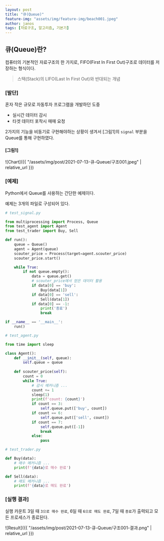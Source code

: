```yaml
---
layout: post
title: "큐(Queue)"
feature-img: "assets/img/feature-img/beach001.jpeg"
author: janos
tags: [자료구조, 알고리즘, 기본기]
---
```


## 큐(Queue)란?

컴퓨터의 기본적인 자료구조의 한 가지로, FIFO(First In First Out)구조로 데이터를 저장하는 형식이다.

> 스택(Stack)의 LIFO(Last In First Out)와 반대되는 개념

### [발단]

혼자 작은 규모로 자동투자 프로그램을 개발하던 도중

- 실시간 데이터 감시
- 타겟 데이터 포착시 매매 요청

2가지의 기능을 비동기로 구현해야하는 상황이 생겨서 [그림1]의 `signal` 부분을 Queue를 통해 구현하였다.

#### [그림1]
![Chart]({{ "/assets/img/post/2021-07-13-큐-Queue/구조001.jpeg" | relative_url }})

### [예제]

Python에서 Queue를 사용하는 간단한 예제이다.

예제는 3개의 파일로 구성되어 있다.

```python
# test_signal.py

from multiprocessing import Process, Queue
from test_agent import Agent
from test_trader import Buy, Sell

def run():
    queue = Queue()
    agent = Agent(queue)
    scouter_price = Process(target=agent.scouter_price)
    scouter_price.start()

    while True:
        if not queue.empty():
            data = queue.get()
            # scouter_price에서 얻은 데이터 활용
            if data[0] == 'buy':
                Buy(data[1])
            if data[0] == 'sell':
                Sell(data[1])
            if data[0] == -1:
                print('종료')
                break

if __name__ == '__main__':
    run()
```

```python
# test_agent.py

from time import sleep

class Agent():
    def __init__(self, queue):
        self.queue = queue
        
    def scouter_price(self):
        count = 0
        while True:
            # 감시 메커니즘 ...
            count += 1
            sleep(1)
            print(f'count: {count}')
            if count == 3:
                self.queue.put(['buy', count])
            if count == 6:
                self.queue.put(['sell', count])
            if count == 7:
                self.queue.put([-1])
                break
            else:
                pass
```

```python
# test_trader.py

def Buy(data):
	# 매수 메커니즘 ...
	print(f'{data}로 매수 완료')

def Sell(data):
	# 매도 메커니즘 ...
	print(f'{data}로 매도 완료')
```

### [실행 결과]

실행 카운트 3일 때 `3으로 매수 완료`, 6일 때 `6으로 매도 완료`, 7일 때 `종료`가 출력되고 모든 프로세스가 종료된다.

![Result]({{ "/assets/img/post/2021-07-13-큐-Queue/구조001-결과.png" | relative_url }})